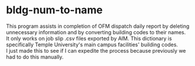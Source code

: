 # bldg-num-to-name
This program assists in completion of OFM dispatch daily report by deleting unnecessary information and by converting building codes to their names.  
It only works on job slip .csv files exported by AIM. This dictionary is specifically Temple University's main campus facilities' building codes.  
I just made this to see if I can expedite the process because previously we had to do this manually.
